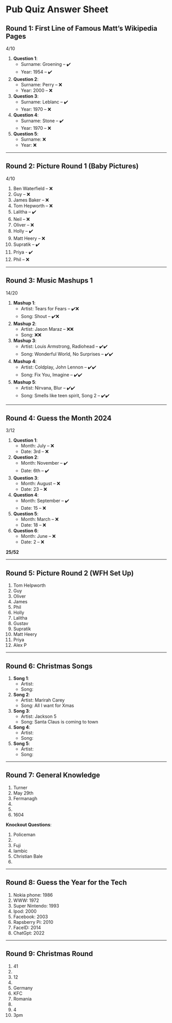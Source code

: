 # Pub Quiz Answer Sheet

## Round 1: First Line of Famous Matt’s Wikipedia Pages

4/10

1. **Question 1**:  
   - Surname: Groening – ✔️
   - Year: 1954 – ✔️
2. **Question 2**:  
   - Surname:  Perry – ❌
   - Year:  2000 – ❌
3. **Question 3**:  
   - Surname:  Leblanc – ✔️
   - Year:  1970 – ❌
4. **Question 4**:  
   - Surname:  Stone – ✔️
   - Year:  1970 – ❌
5. **Question 5**:  
   - Surname:  ❌
   - Year:  ❌

---

## Round 2: Picture Round 1 (Baby Pictures)

4/10

1.  Ben Waterfield – ❌
2.  Guy – ❌
3.  James Baker – ❌
4.  Tom Hepworth – ❌
5.  Lalitha – ✔️
6.  Neil – ❌
7.  Oliver – ❌
8.  Holly – ✔️ 
9.  Matt Heery – ❌
10. Supratik – ✔️
11. Priya - ✔️
12. Phil – ❌
---

## Round 3: Music Mashups 1

14/20

1. **Mashup 1**:  
   - Artist:  Tears for Fears – ✔️❌
   - Song:  Shout – ✔️❌
2. **Mashup 2**:  
   - Artist:  Jason Maraz – ❌❌
   - Song:  ❌❌
3. **Mashup 3**:  
   - Artist:  Louis Armstrong, Radiohead – ✔️✔️
   - Song:  Wonderful World, No Surprises – ✔️✔️
4. **Mashup 4**:  
   - Artist:  Coldplay, John Lennon – ✔️✔️
   - Song:  Fix You, Imagine – ✔️✔️
5. **Mashup 5**:  
   - Artist:  Nirvana, Blur – ✔️✔️
   - Song:  Smells like teen spirit, Song 2 – ✔️✔️

---

## Round 4: Guess the Month 2024

3/12

1. **Question 1**:  
   - Month:  July – ❌
   - Date:  3rd – ❌
2. **Question 2**:  
   - Month:  November – ✔️
   - Date:  6th – ✔️  
3. **Question 3**:  
   - Month:  August – ❌
   - Date:  23 – ❌
4. **Question 4**:  
   - Month:  September – ✔️
   - Date:  15 – ❌
5. **Question 5**:  
   - Month: March – ❌
   - Date:  18 – ❌
6. **Question 6**:  
   - Month: June – ❌
   - Date:  2 – ❌

**25/52**

---

## Round 5: Picture Round 2 (WFH Set Up)
1.  Tom Helpworth
2.  Guy
3.  Oliver
4.  James 
5.  Phil
6.  Holly 
7.  Lalitha
8.  Gustav
9.  Supratik 
10. Matt Heery
11. Priya
12. Alex P

---

## Round 6: Christmas Songs
1. **Song 1**:  
   - Artist:  
   - Song:  
2. **Song 2**:  
   - Artist:  Marirah Carey
   - Song:  All I want for Xmas
3. **Song 3**:  
   - Artist:  Jackson 5
   - Song:  Santa Claus is coming to town
4. **Song 4**:  
   - Artist:  
   - Song:  
5. **Song 5**:  
   - Artist:  
   - Song:  

---

## Round 7: General Knowledge
1.  Turner
2.  May 29th
3.  Fermanagh
4.  
5.  
6.  1604

**Knockout Questions**:  
1.  Policeman
2.  
3.  Fuji
4.  Iambic
5.  Christian Bale
6.  

---

## Round 8: Guess the Year for the Tech
1. Nokia phone: 1986
2. WWW: 1972
3. Super Nintendo: 1993
4. Ipod: 2000
5. Facebook: 2003
6. Rapsberry Pi: 2010
7. FaceID: 2014
8. ChatGpt: 2022

---

## Round 9: Christmas Round
1.  41
2.  
3.  12
4.  
5.  Germany
6.  KFC
7.  Romania
8.  
9.  4
10. 3pm

